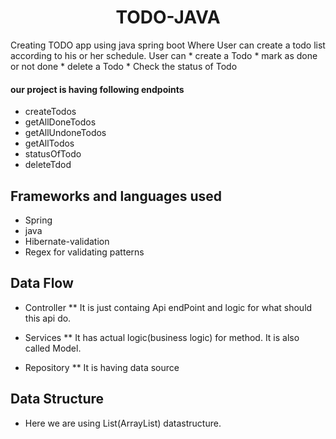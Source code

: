 <h1 align="center"> 
TODO-JAVA</h1>
Creating TODO app using java spring boot 
Where User can create a todo list according to his or her schedule. 
User can
* create a Todo
* mark as done or not done
* delete a Todo
* Check the status of Todo

  #### our project is having following endpoints
   * createTodos 
   * getAllDoneTodos
   * getAllUndoneTodos
   * getAllTodos
   * statusOfTodo
   * deleteTdod

## Frameworks and languages used
* Spring
* java
* Hibernate-validation
* Regex for validating patterns

## Data Flow
 * Controller
       ** It is just containg Api endPoint and logic for 
           what should this api do.
* Services
      ** It has actual logic(business logic) for method. 
          It is also called Model.
       
 * Repository
        ** It is having data source

 ## Data Structure
   * Here we are using List(ArrayList) datastructure.

